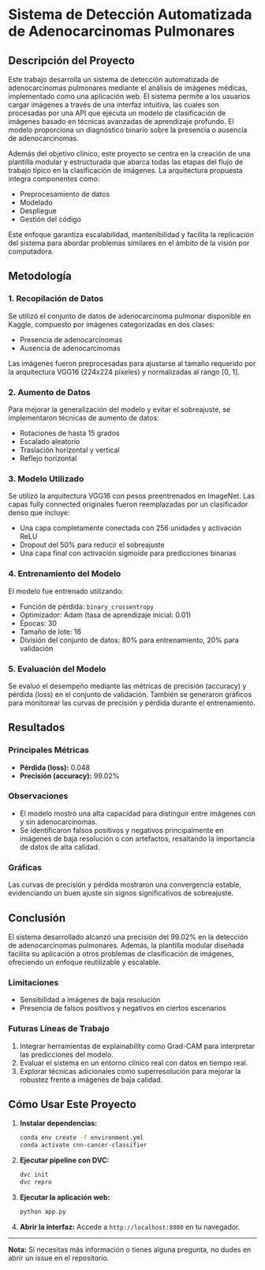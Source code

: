 # Sistema de Detección Automatizada de Adenocarcinomas Pulmonares

## Descripción del Proyecto

Este trabajo desarrolla un sistema de detección automatizada de adenocarcinomas pulmonares mediante el análisis de imágenes médicas, implementado como una aplicación web. El sistema permite a los usuarios cargar imágenes a través de una interfaz intuitiva, las cuales son procesadas por una API que ejecuta un modelo de clasificación de imágenes basado en técnicas avanzadas de aprendizaje profundo. El modelo proporciona un diagnóstico binario sobre la presencia o ausencia de adenocarcinomas.

Además del objetivo clínico, este proyecto se centra en la creación de una plantilla modular y estructurada que abarca todas las etapas del flujo de trabajo típico en la clasificación de imágenes. La arquitectura propuesta integra componentes como:

- Preprocesamiento de datos
- Modelado
- Despliegue
- Gestión del código

Este enfoque garantiza escalabilidad, mantenibilidad y facilita la replicación del sistema para abordar problemas similares en el ámbito de la visión por computadora.

## Metodología

### 1. Recopilación de Datos

Se utilizó el conjunto de datos de adenocarcinoma pulmonar disponible en Kaggle, compuesto por imágenes categorizadas en dos clases:

- Presencia de adenocarcinomas
- Ausencia de adenocarcinomas

Las imágenes fueron preprocesadas para ajustarse al tamaño requerido por la arquitectura VGG16 (224x224 píxeles) y normalizadas al rango [0, 1].

### 2. Aumento de Datos

Para mejorar la generalización del modelo y evitar el sobreajuste, se implementaron técnicas de aumento de datos:

- Rotaciones de hasta 15 grados
- Escalado aleatorio
- Traslación horizontal y vertical
- Reflejo horizontal

### 3. Modelo Utilizado

Se utilizó la arquitectura VGG16 con pesos preentrenados en ImageNet. Las capas fully connected originales fueron reemplazadas por un clasificador denso que incluye:

- Una capa completamente conectada con 256 unidades y activación ReLU
- Dropout del 50% para reducir el sobreajuste
- Una capa final con activación sigmoide para predicciones binarias

### 4. Entrenamiento del Modelo

El modelo fue entrenado utilizando:

- Función de pérdida: `binary_crossentropy`
- Optimizador: Adam (tasa de aprendizaje inicial: 0.01)
- Épocas: 30
- Tamaño de lote: 16
- División del conjunto de datos: 80% para entrenamiento, 20% para validación

### 5. Evaluación del Modelo

Se evaluó el desempeño mediante las métricas de precisión (accuracy) y pérdida (loss) en el conjunto de validación. También se generaron gráficos para monitorear las curvas de precisión y pérdida durante el entrenamiento.

## Resultados

### Principales Métricas

- **Pérdida (loss):** 0.048
- **Precisión (accuracy):** 99.02%

### Observaciones

- El modelo mostró una alta capacidad para distinguir entre imágenes con y sin adenocarcinomas.
- Se identificaron falsos positivos y negativos principalmente en imágenes de baja resolución o con artefactos, resaltando la importancia de datos de alta calidad.

### Gráficas

Las curvas de precisión y pérdida mostraron una convergencia estable, evidenciando un buen ajuste sin signos significativos de sobreajuste.

## Conclusión

El sistema desarrollado alcanzó una precisión del 99.02% en la detección de adenocarcinomas pulmonares. Además, la plantilla modular diseñada facilita su aplicación a otros problemas de clasificación de imágenes, ofreciendo un enfoque reutilizable y escalable.

### Limitaciones

- Sensibilidad a imágenes de baja resolución
- Presencia de falsos positivos y negativos en ciertos escenarios

### Futuras Líneas de Trabajo

1. Integrar herramientas de explainability como Grad-CAM para interpretar las predicciones del modelo.
2. Evaluar el sistema en un entorno clínico real con datos en tiempo real.
3. Explorar técnicas adicionales como superresolución para mejorar la robustez frente a imágenes de baja calidad.

## Cómo Usar Este Proyecto

1. **Instalar dependencias:**

   ```bash
   conda env create -f environment.yml
   conda activate cnn-cancer-classifier
   ```

2. **Ejecutar pipeline con DVC:**

   ```bash
   dvc init
   dvc repro
   ```

3. **Ejecutar la aplicación web:**

   ```bash
   python app.py
   ```

4. **Abrir la interfaz:**
   Accede a `http://localhost:8080` en tu navegador.

---

**Nota:** Si necesitas más información o tienes alguna pregunta, no dudes en abrir un issue en el repositorio.
